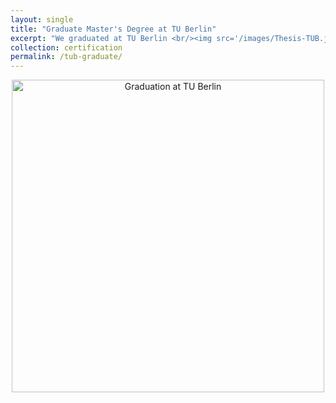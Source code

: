 ```yaml
---
layout: single
title: "Graduate Master's Degree at TU Berlin"
excerpt: "We graduated at TU Berlin <br/><img src='/images/Thesis-TUB.jpg'>"
collection: certification
permalink: /tub-graduate/
---
```


<p align="center">
  <img src="https://yen010390.github.io/AIlearn.github.io/images/Thesis-TUB.jpg" alt="Graduation at TU Berlin" width="500"/>
</p>
